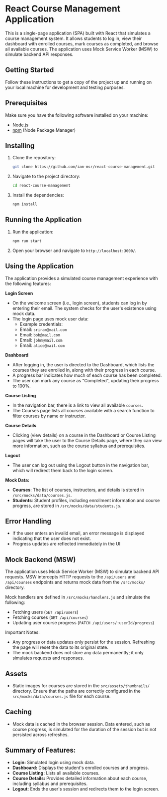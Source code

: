 # React Course Management Application

This is a single-page application (SPA) built with React that simulates a course management system. It allows students to log in, view their dashboard with enrolled courses, mark courses as completed, and browse all available courses. The application uses Mock Service Worker (MSW) to simulate backend API responses.

## Getting Started

Follow these instructions to get a copy of the project up and running on your local machine for development and testing purposes.

## Prerequisites

Make sure you have the following software installed on your machine:

- [Node.js](https://nodejs.org/)
- [npm](https://www.npmjs.com/) (Node Package Manager)

## Installing

1. Clone the repository:

   ```bash
   git clone https://github.com/iam-msr/react-course-management.git


2. Navigate to the project directory:

   ```bash
   cd react-course-management
   ```
3. Install the dependencies:

   ```bash
   npm install
   ```

## Running the Application

1. Run the application:

   ```bash
   npm run start
   ```
2. Open your browser and navigate to `http://localhost:3000/`.


## Using the Application

The application provides a simulated course management experience with the following features:

**Login Screen**
- On the welcome screen (i.e., login screen), students can log in by entering their email. The system checks for the user's existence using mock data.
- The login page uses mock user data:
   - Example credentials:
   - Email: ``sriram@mail.com``
   - Email: ``bob@mail.com``
   - Email: ``john@mail.com``
   - Email: ``alice@mail.com``

**Dashboard**
- After logging in, the user is directed to the Dashboard, which lists the courses they are enrolled in, along with their progress in each course.
- A progress bar indicates how much of each course has been completed.
- The user can mark any course as "Completed", updating their progress to 100%.

 **Course Listing**
 - In the navigation bar, there is a link to view all available ``courses``.
 - The Courses page lists all courses available with a search function to filter courses by name or instructor.

**Course Details**
 - Clicking (view details) on a course in the Dashboard or Course Listing pages will take the user to the Course Details page, where they can view more information, such as the course syllabus and prerequisites.

**Logout** 
 - The user can log out using the Logout button in the navigation bar, which will redirect them back to the login screen. 

**Mock Data:**
 - **Courses**: The list of courses, instructors, and details is stored in ``/src/mocks/data/courses.js``.
 - **Students**: Student profiles, including enrollment information and course progress, are stored in ``/src/mocks/data/students.js``.

## Error Handling

- If the user enters an invalid email, an error message is displayed indicating that the user does not exist.
- Progress updates are reflected immediately in the UI

## Mock Backend (MSW)

The application uses Mock Service Worker (MSW) to simulate backend API requests. MSW intercepts HTTP requests to the ``/api/users`` and ``/api/courses`` endpoints and returns mock data from the ``/src/mocks/`` directory.

Mock handlers are defined in ``/src/mocks/handlers.js`` and simulate the following:

 - Fetching users (``GET /api/users``)
 - Fetching courses (``GET /api/courses``)
 - Updating user course progress (``PATCH /api/users/:userId/progress``)

Important Notes:
 - Any progress or data updates only persist for the session. Refreshing the page will reset the data to its original state.
 - The mock backend does not store any data permanently; it only simulates requests and responses.

## Assets

- Static images for courses are stored in the ``src/assets/thumbnails/`` directory. Ensure that the paths are correctly configured in the ``src/mocks/data/courses.js`` file for each course.

## Caching

- Mock data is cached in the browser session. Data entered, such as course progress, is simulated for the duration of the session but is not persisted across refreshes.

## Summary of Features:

- **Login:** Simulated login using mock data.
- **Dashboard:** Displays the student's enrolled courses and progress.
- **Course Listing:** Lists all available courses.
- **Course Details:** Provides detailed information about each course, including syllabus and prerequisites.
- **Logout:** Ends the user's session and redirects them to the login screen.
